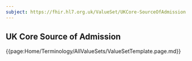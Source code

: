 ```yaml
---
subject: https://fhir.hl7.org.uk/ValueSet/UKCore-SourceOfAdmission
---
```

## UK Core Source of Admission

{{page:Home/Terminology/AllValueSets/ValueSetTemplate.page.md}}